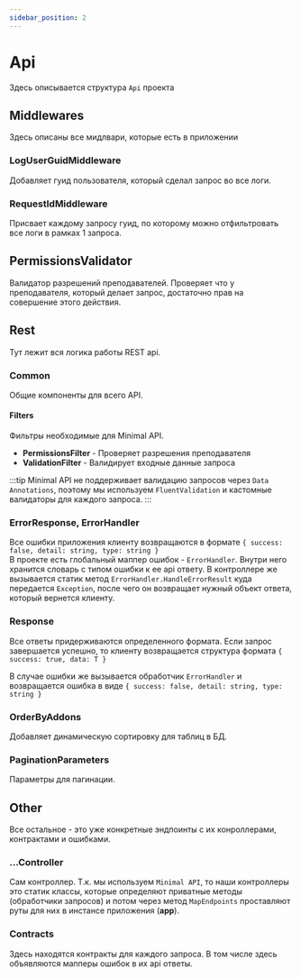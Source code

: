 ```yaml
---
sidebar_position: 2
---
```


# Api

Здесь описывается структура `Api` проекта

## Middlewares

Здесь описаны все мидлвари, которые есть в приложении

### LogUserGuidMiddleware

Добавляет гуид пользователя, который сделал запрос во все логи.

### RequestIdMiddleware

Присвает каждому запросу гуид, по которому можно отфильтровать все логи в рамках 1 запроса.

## PermissionsValidator

Валидатор разрешений преподавателей. Проверяет что у преподавателя, который делает запрос, достаточно прав на совершение этого действия.

## Rest

Тут лежит вся логика работы REST api.

### Common

Общие компоненты для всего API.

#### Filters

Фильтры необходимые для Minimal API.

- **PermissionsFilter** - Проверяет разрешения преподавателя
- **ValidationFilter** - Валидирует входные данные запроса

:::tip
Minimal API не поддерживает валидацию запросов через `Data Annotations`, поэтому мы используем `FluentValidation`
и кастомные валидаторы для каждого запроса.
:::

### ErrorResponse, ErrorHandler

Все ошибки приложения клиенту возвращаются в формате `{ success: false, detail: string, type: string }` \
В проекте есть глобальный маппер ошибок - `ErrorHandler`. Внутри него хранится словарь с типом ошибки к ее 
api ответу. В контроллере же вызывается статик метод `ErrorHandler.HandleErrorResult` куда передается `Exception`,
после чего он возвращает нужный объект ответа, который вернется клиенту.

### Response

Все ответы придерживаются определенного формата. Если запрос завершается успешно, то клиенту возвращается структура
формата `{ success: true, data: T }`

В случае ошибки же вызывается обработчик `ErrorHandler` и возвращается ошибка в виде `{ success: false, detail: string, type: string }`

### OrderByAddons

Добавляет динамическую сортировку для таблиц в БД.

### PaginationParameters

Параметры для пагинации.

## Other

Все остальное - это уже конкретные эндпоинты с их конроллерами, контрактами и ошибками.

### ...Controller

Сам контроллер. Т.к. мы используем `Minimal API`, то наши контроллеры это статик классы, которые определяют приватные
методы (обработчики запросов) и потом через метод `MapEndpoints` проставляют руты для них в инстансе приложения (**app**).

### Contracts

Здесь находятся контракты для каждого запроса. В том числе здесь объявляются мапперы ошибок в их api ответы.

